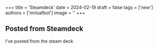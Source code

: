 
+++
title = 'Steamdeck'
date = 2024-02-19
draft = false
tags = ['new']
authors = ['mrloafbot']
image = ''
+++

## Posted from Steamdeck

I've posted from the steam deck
